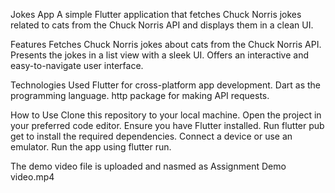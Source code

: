 Jokes App
A simple Flutter application that fetches Chuck Norris jokes related to cats from the Chuck Norris API and displays them in a clean UI.

Features
Fetches Chuck Norris jokes about cats from the Chuck Norris API.
Presents the jokes in a list view with a sleek UI.
Offers an interactive and easy-to-navigate user interface.

Technologies Used
Flutter for cross-platform app development.
Dart as the programming language.
http package for making API requests.

How to Use
Clone this repository to your local machine.
Open the project in your preferred code editor.
Ensure you have Flutter installed.
Run flutter pub get to install the required dependencies.
Connect a device or use an emulator.
Run the app using flutter run.

The demo video file is uploaded and nasmed as Assignment Demo video.mp4
